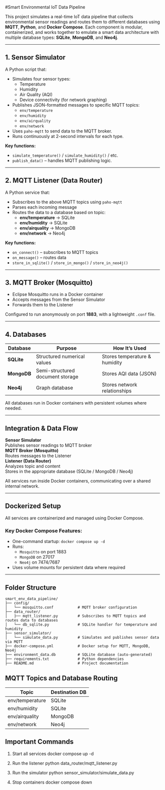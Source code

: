 #Smart Environmental IoT Data Pipeline

This project simulates a real-time IoT data pipeline that collects environmental sensor readings and routes them to different databases using **MQTT**, **Python**, and **Docker Compose**. Each component is modular, containerized, and works together to emulate a smart data architecture with multiple database types: **SQLite**, **MongoDB**, and **Neo4j**.

---

## 1. Sensor Simulator

A Python script that:

- Simulates four sensor types:
  - Temperature
  - Humidity
  - Air Quality (AQI)
  - Device connectivity (for network graphing)
- Publishes JSON-formatted messages to specific MQTT topics:
  - `env/temperature`
  - `env/humidity`
  - `env/airquality`
  - `env/network`
- Uses `paho-mqtt` to send data to the MQTT broker.
- Runs continuously at 2-second intervals for each type.

**Key functions:**
- `simulate_temperature()` / `simulate_humidity()` / etc.
- `publish_data()` – handles MQTT publishing logic.

---

## 2. MQTT Listener (Data Router)

A Python service that:

- Subscribes to the above MQTT topics using `paho-mqtt`
- Parses each incoming message
- Routes the data to a database based on topic:
  - **env/temperature** → SQLite
  - **env/humidity** → SQLite
  - **env/airquality** → MongoDB
  - **env/network** → Neo4j

**Key functions:**
- `on_connect()` – subscribes to MQTT topics
- `on_message()` – routes data
- `store_in_sqlite()` / `store_in_mongo()` / `store_in_neo4j()`

---

## 3. MQTT Broker (Mosquitto)

- Eclipse Mosquitto runs in a Docker container
- Accepts messages from the Sensor Simulator
- Forwards them to the Listener

Configured to run anonymously on port **1883**, with a lightweight `.conf` file.

---

## 4. Databases

| Database   | Purpose                         | How It’s Used              |
|------------|----------------------------------|-----------------------------|
| **SQLite** | Structured numerical values      | Stores temperature & humidity |
| **MongoDB**| Semi-structured document storage | Stores AQI data (JSON)     |
| **Neo4j**  | Graph database                   | Stores network relationships |

All databases run in Docker containers with persistent volumes where needed.

---

## Integration & Data Flow

**Sensor Simulator**  
Publishes sensor readings to MQTT broker  
**MQTT Broker (Mosquitto)**  
Routes messages to the Listener  
**Listener (Data Router)**  
Analyzes topic and content  
Stores in the appropriate database (SQLite / MongoDB / Neo4j)

All services run inside Docker containers, communicating over a shared internal network.

---

## Dockerized Setup

All services are containerized and managed using Docker Compose.

### Key Docker Compose Features:
- One-command startup: `docker compose up -d`
- Runs:
  - `Mosquitto` on port 1883
  - `MongoDB` on 27017
  - `Neo4j` on 7474/7687
- Uses volume mounts for persistent data where required

---


 
## Folder Structure
```
smart_env_data_pipeline/
├── config/
│   └── mosquitto.conf           # MQTT broker configuration
├── data_router/
│   ├── mqtt_listener.py         # Subscribes to MQTT topics and routes data to databases
│   └── db_sqlite.py             # SQLite handler for temperature and humidity
├── sensor_simulator/
│   └── simulate_data.py         # Simulates and publishes sensor data via MQTT
├── docker-compose.yml           # Docker setup for MQTT, MongoDB, Neo4j
├── environment_data.db          # SQLite database (auto-generated)
├── requirements.txt             # Python dependencies
├── README.md                    # Project documentation
```


## MQTT Topics and Database Routing

| Topic             | Destination DB |
|------------------|----------------|
| env/temperature   | SQLite         |
| env/humidity      | SQLite         |
| env/airquality    | MongoDB        |
| env/network       | Neo4j          |

## Important Commands 

1. Start all services
docker compose up -d

2. Run the listener
python data_router/mqtt_listener.py

3. Run the simulator
python sensor_simulator/simulate_data.py

4. Stop containers
docker compose down
